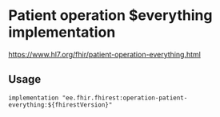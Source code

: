 # Patient operation $everything implementation
https://www.hl7.org/fhir/patient-operation-everything.html


## Usage
```
implementation "ee.fhir.fhirest:operation-patient-everything:${fhirestVersion}"
```
